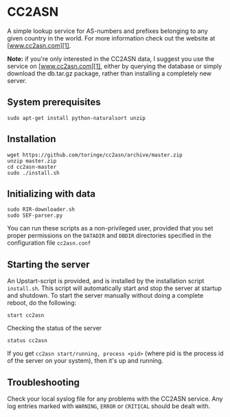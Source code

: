 CC2ASN
======

A simple lookup service for AS-numbers and prefixes belonging to any given country in the world. For more information check out the website at [www.cc2asn.com][1].

**Note:** if you're only interested in the CC2ASN data, I suggest you use the service on [www.cc2asn.com][1], either by querying the database or simply download the db.tar.gz package, rather than installing a completely new server. 

System prerequisites
--------------------

    sudo apt-get install python-naturalsort unzip

Installation
------------

    wget https://github.com/toringe/cc2asn/archive/master.zip
    unzip master.zip
    cd cc2asn-master
    sudo ./install.sh

Initializing with data
----------------------

    sudo RIR-downloader.sh
    sudo SEF-parser.py

You can run these scripts as a non-privileged user, provided that you set proper permissions on the `DATADIR` and `DBDIR` directories specified in the configuration file `cc2asn.conf`

Starting the server
-------------------

An Upstart-script is provided, and is installed by the installation script `install.sh`. This script will automatically start and stop the server at startup and shutdown. To start the server manually without doing a complete reboot, do the following:

    start cc2asn

Checking the status of the server

    status cc2asn

If you get `cc2asn start/running, process <pid>` (where pid is the process id of the server on your system), then it's up and running.

Troubleshooting
---------------

Check your local syslog file for any problems with the CC2ASN service. Any log entries marked with `WARNING`, `ERROR` or `CRITICAL` should be dealt with.

[1]: http://www.cc2asn.com
                                              
